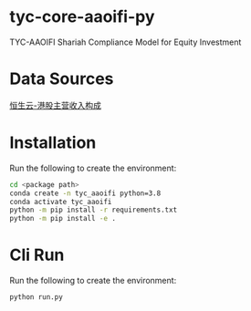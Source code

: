# tyc-core-aaoifi-py
TYC-AAOIFI Shariah Compliance Model for Equity Investment

# Data Sources
[恒生云-港股主营收入构成](https://www.hs.net/wiki/api/504_gildatahk_v1_financialnotes_hk_mainincomestru.html)

# Installation
Run the following to create the environment:

```bash
cd <package path>
conda create -n tyc_aaoifi python=3.8
conda activate tyc_aaoifi
python -m pip install -r requirements.txt
python -m pip install -e .
```
# Cli Run
Run the following to create the environment:

```bash
python run.py
```
